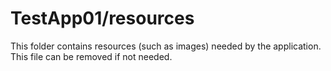 # TestApp01/resources

This folder contains resources (such as images) needed by the application. This file can
be removed if not needed.
